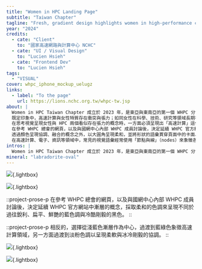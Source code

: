 ```yaml
---
title: "Women in HPC Landing Page"
subtitle: "Taiwan Chapter"
tagline: "Fresh, gradient design highlights women in high-performance computing"
year: "2024"
credits:
  - cate: "Client"
    to: "國家高速網路與計算中心 NCHC"
  - cate: "UI / Visual Design"
    to: "Lucien Hsieh"
  - cate: "Frontend Dev"
    to: "Lucien Hsieh"
tags:
  - "VISUAL"
cover: whpc_iphone_mockup_uelugz
links:
  - label: "To the page"
    url: https://lions.nchc.org.tw/whpc-tw.jsp
about: |
  Women in HPC Taiwan Chapter 成立於 2023 年，是東亞與東南亞的第一個 WHPC 分會，致力於推動高速計算 (High-Performance Computing, HPC) 領域的性別多元。
  既定印象中，高速計算與女性特質存在衝突與張力；如同女性在科學、技術、研究等領域長期被壓抑，女性在高速計算領域中也受限於這種既定印象。
  在思考視覺呈現女性與 HPC 兩個看似存在張力的概念時，一方面必須呈現出「高速計算」這個概念，同時又得在如何呈現「女性」特質這件事情上取捨。
  在參考 WHPC 總會的網頁，以及與國網中心內部 WHPC 成員討論後，決定延續 WHPC 官方網站中漸層的概念，採取柔和的色調來呈現不同於過往銳利、扁平、鮮艷的藍色調與冷酷剛毅的黑色。相反的，選擇從淺藍色漸層作為中心，過渡到藍綠色象徵高速計算領域；另一方面過渡到淡粉色調，以呈現柔軟與冰冷剛毅的協調。
  透過顏色呈現協調、融合的概念之外，以大圓角呈現柔和，並將形狀的語彙貫穿頁面中的卡面、導航列、按鈕等造型，以傳達「協調、融合的高速計算」概念。
  在高速計算、電子、資訊等領域中，常見的視覺語彙經常使用「節點與線」（nodes）來象徵各地的電腦、運算主機相互溝通、串結成網絡。在這次設計中，也引用這個象徵，除了在首頁第一屏融入在背景中，也延伸節點「串連」的概念，在滑鼠滾動時連結「串連」近一步展開人際網絡的意象，表達 WHPC 官網希望連結更多人、多元性別加入、成為更大的社群，以推廣領域內的性別平等。
intros: |
  Women in HPC Taiwan Chapter 成立於 2023 年，是東亞與東南亞的第一個 WHPC 分會，致力於推動高速計算 (High-Performance Computing, HPC) 領域的性別多元。官方網站提供活動資訊與相關倡議，以提升認識、促進包容，透過支持鼓勵多元性別探索 HPC。
mineral: "labradorite-oval"
---
```


![](whpc_macbook_mockup_sr1hdo){.lightbox}

![](whpc_mackbook_front_cqxmtv){.lightbox}

::project-prose-p
在參考 WHPC 總會的網頁，以及與國網中心內部 WHPC 成員討論後，決定延續 WHPC 官方網站中漸層的概念，採取柔和的色調來呈現不同於過往銳利、扁平、鮮艷的藍色調與冷酷剛毅的黑色。
::

::project-prose-p
相反的，選擇從淺藍色漸層作為中心，過渡到藍綠色象徵高速計算領域，另一方面過渡到淡粉色調以呈現柔軟與冰冷剛毅的協調。
::

![](whpc_iphone_mockups_cmetmf){.lightbox}

![](whpc_iphone_mockup_uelugz){.lightbox}